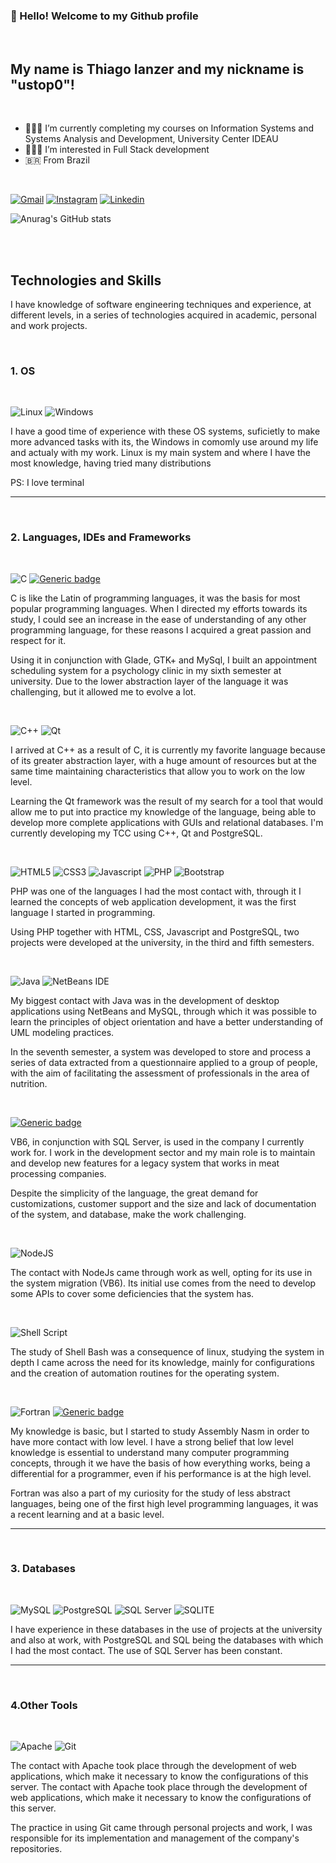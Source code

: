<h3>👋 Hello! Welcome to my Github profile</h3><br>
<h2>My name is Thiago Ianzer and my nickname is "ustop0"!</h2><br>

- 👨🏻‍🎓 I’m currently completing my courses on Information Systems and Systems Analysis and Development, University Center IDEAU<br>
- 👨🏻‍💻 I’m interested in Full Stack development<br>
- 🇧🇷 From Brazil<br>

<br>

[![Gmail](https://img.shields.io/badge/Gmail-D14836?style=for-the-badge&logo=gmail&logoColor=white)](https://mail.google.com/mail/u/0/#inbox)
[![Instagram](https://img.shields.io/badge/Instagram-E4405F?style=for-the-badge&logo=instagram&logoColor=white)](https://www.instagram.com/thiagoianzer/)
[![Linkedin](https://img.shields.io/badge/LinkedIn-0077B5?style=for-the-badge&logo=linkedin&logoColor=white)](https://www.linkedin.com/in/thiago-veleda-ianzer-rodrigues-18b891226/)

![Anurag's GitHub stats](https://github-readme-stats.vercel.app/api?username=ustop0&show_icons=true&theme=dracula)

<br>
<br>
<h2>Technologies and Skills</h2>
I have knowledge of software engineering techniques and experience, at different levels, in a series of technologies acquired in academic, personal and work projects.

[comment]: <https://github.com/Ileriayo/markdown-badges> 
<br>
<h3>1. OS</h3>
<br>

![Linux](https://img.shields.io/badge/Linux-FCC624?style=for-the-badge&logo=linux&logoColor=black)
![Windows](https://img.shields.io/badge/Windows-0078D6?style=for-the-badge&logo=windows&logoColor=white)

<p>I have a good time of experience with these OS systems, suficietly to make more advanced tasks with its, the Windows in comomly use around my life and actualy with my work. Linux is my main system and where I have the most knowledge, having tried many distributions</p>
<p>PS: I love terminal</p>

<hr>

<br>
<h3>2. Languages, IDEs and Frameworks</h3>
<br>

![C](https://img.shields.io/badge/C-00599C?style=for-the-badge&logo=c&logoColor=white)
[![Generic badge](https://img.shields.io/badge/GTK+-green.svg)](https://shields.io/)

<p>C is like the Latin of programming languages, it was the basis for most popular programming languages. When I directed my efforts towards its study, I could see an increase in the ease of understanding of any other programming language, for these reasons I acquired a great passion and respect for it.</p>
<p>Using it in conjunction with Glade, GTK+ and MySql, I built an appointment scheduling system for a psychology clinic in my sixth semester at university. Due to the lower abstraction layer of the language it was challenging, but it allowed me to evolve a lot.</p>

<br>

![C++](https://img.shields.io/badge/C%2B%2B-00599C?style=for-the-badge&logo=c%2B%2B&logoColor=white)
![Qt](https://img.shields.io/badge/Qt-%23217346.svg?style=for-the-badge&logo=Qt&logoColor=white)

<p>I arrived at C++ as a result of C, it is currently my favorite language because of its greater abstraction layer, with a huge amount of resources but at the same time maintaining characteristics that allow you to work on the low level.
</p>
<p>Learning the Qt framework was the result of my search for a tool that would allow me to put into practice my knowledge of the language, being able to develop more complete applications with GUIs and relational databases. I'm currently developing my TCC using C++, Qt and PostgreSQL.</p>

<br>

![HTML5](https://img.shields.io/badge/html5-%23E34F26.svg?style=for-the-badge&logo=html5&logoColor=white)
![CSS3](https://img.shields.io/badge/CSS3-1572B6?style=for-the-badge&logo=css3&logoColor=white)
![Javascript](https://img.shields.io/badge/JavaScript-F7DF1E?style=for-the-badge&logo=javascript&logoColor=black)
![PHP](https://img.shields.io/badge/PHP-777BB4?style=for-the-badge&logo=php&logoColor=white)
![Bootstrap](https://img.shields.io/badge/bootstrap-%23563D7C.svg?style=for-the-badge&logo=bootstrap&logoColor=white)

<p>PHP was one of the languages I had the most contact with, through it I learned the concepts of web application development, it was the first language I started in programming.</p>
<p>Using PHP together with HTML, CSS, Javascript and PostgreSQL, two projects were developed at the university, in the third and fifth semesters.</p>

<br>

![Java](https://img.shields.io/badge/Java-ED8B00?style=for-the-badge&logo=java&logoColor=white)
![NetBeans IDE](https://img.shields.io/badge/NetBeansIDE-1B6AC6.svg?style=for-the-badge&logo=apache-netbeans-ide&logoColor=white)

<p>My biggest contact with Java was in the development of desktop applications using NetBeans and MySQL, through which it was possible to learn the principles of object orientation and have a better understanding of UML modeling practices.</p>
<p>In the seventh semester, a system was developed to store and process a series of data extracted from a questionnaire applied to a group of people, with the aim of facilitating the assessment of professionals in the area of nutrition.</p>

<br>

[![Generic badge](https://img.shields.io/badge/VISUALBASIC-6-blue.svg)](https://shields.io/)

<p>VB6, in conjunction with SQL Server, is used in the company I currently work for. I work in the development sector and my main role is to maintain and develop new features for a legacy system that works in meat processing companies.</p>
<p>Despite the simplicity of the language, the great demand for customizations, customer support and the size and lack of documentation of the system, and database, make the work challenging.</p>

<br>

![NodeJS](https://img.shields.io/badge/Node.js-43853D?style=for-the-badge&logo=node.js&logoColor=white)

<p>The contact with NodeJs came through work as well, opting for its use in the system migration (VB6). Its initial use comes from the need to develop some APIs to cover some deficiencies that the system has.</p>

<br>

![Shell Script](https://img.shields.io/badge/shell_script-%23121011.svg?style=for-the-badge&logo=gnu-bash&logoColor=white)

<p>The study of Shell Bash was a consequence of linux, studying the system in depth I came across the need for its knowledge, mainly for configurations and the creation of automation routines for the operating system.</p>

<br>

![Fortran](https://img.shields.io/badge/Fortran-%23734F96.svg?style=for-the-badge&logo=fortran&logoColor=white)
[![Generic badge](https://img.shields.io/badge/ASSEMBLY-NASM-blue.svg)](https://shields.io/)

<p>My knowledge is basic, but I started to study Assembly Nasm in order to have more contact with low level. I have a strong belief that low level knowledge is essential to understand many computer programming concepts, through it we have the basis of how everything works, being a differential for a programmer, even if his performance is at the high level.</p>
<p>Fortran was also a part of my curiosity for the study of less abstract languages, being one of the first high level programming languages, it was a recent learning and at a basic level.</p>

<hr>

<br>
<h3>3. Databases</h3>
<br>

![MySQL](https://img.shields.io/badge/MySQL-00000F?style=for-the-badge&logo=mysql&logoColor=white)
![PostgreSQL](https://img.shields.io/badge/PostgreSQL-316192?style=for-the-badge&logo=postgresql&logoColor=white)
![SQL Server](https://img.shields.io/badge/Microsoft_SQL_Server-CC2927?style=for-the-badge&logo=microsoft-sql-server&logoColor=white)
![SQLITE](https://img.shields.io/badge/SQLite-07405E?style=for-the-badge&logo=sqlite&logoColor=white)

<p>I have experience in these databases in the use of projects at the university and also at work, with PostgreSQL and SQL being the databases with which I had the most contact. The use of SQL Server has been constant.</p>

<hr>

<br>
<h3>4.Other Tools</h3>
<br>

![Apache](https://img.shields.io/badge/apache-%23D42029.svg?style=for-the-badge&logo=apache&logoColor=white)
![Git](https://img.shields.io/badge/git-%23F05033.svg?style=for-the-badge&logo=git&logoColor=white)

<p>The contact with Apache took place through the development of web applications, which make it necessary to know the configurations of this server.
The contact with Apache took place through the development of web applications, which make it necessary to know the configurations of this server.
</p>
<p>The practice in using Git came through personal projects and work, I was responsible for its implementation and management of the company's repositories.</p>

<br> 
